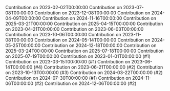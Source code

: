 Contribution on 2023-02-02T00:00:00
Contribution on 2023-07-08T00:00:00
Contribution on 2023-12-08T00:00:00
Contribution on 2024-04-09T00:00:00
Contribution on 2024-11-16T00:00:00
Contribution on 2025-03-21T00:00:00
Contribution on 2025-04-15T00:00:00
Contribution on 2023-04-21T00:00:00
Contribution on 2023-06-03T00:00:00
Contribution on 2023-10-06T00:00:00
Contribution on 2023-11-08T00:00:00
Contribution on 2024-05-14T00:00:00
Contribution on 2024-05-25T00:00:00
Contribution on 2024-12-18T00:00:00
Contribution on 2025-03-24T00:00:00
Contribution on 2025-07-18T00:00:00
Contribution on 2025-07-19T00:00:00
Contribution on 2023-01-01T00:00:00 (#1)
Contribution on 2023-03-15T00:00:00 (#1)
Contribution on 2023-06-14T00:00:00 (#4)
Contribution on 2023-06-21T00:00:00 (#2)
Contribution on 2023-10-13T00:00:00 (#3)
Contribution on 2024-03-22T00:00:00 (#2)
Contribution on 2024-07-30T00:00:00 (#1)
Contribution on 2024-11-06T00:00:00 (#2)
Contribution on 2024-12-06T00:00:00 (#2)
